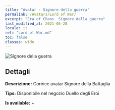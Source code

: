 ```yaml
---
title: "Avatar - Signore della guerra"
permalink: /Avatars/Lord of War/
excerpt: "Era of Chaos  Signore della guerra"
last_modified_at: 2021-05-28
locale: it
ref: "Lord of War.md"
toc: false
classes: wide
---
```

 ![Signore della guerra](/images/a/avatarFrame_9.png)

## Dettagli

 **Descrizione:** Cornice avatar Signore della Battaglia 

 **Tips:** Disponibile nel negozio Duello degli Eroi 

 **Is available:**  + 

